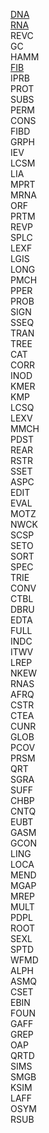 [DNA](./DNA.py)    
[RNA](./RNA.py)    
REVC    
GC    
HAMM    
[FIB](./FIB.py)    
IPRB    
PROT    
SUBS    
PERM    
CONS    
FIBD    
GRPH    
IEV    
LCSM    
LIA    
MPRT    
MRNA    
ORF    
PRTM    
REVP    
SPLC    
LEXF    
LGIS    
LONG    
PMCH    
PPER    
PROB    
SIGN    
SSEQ    
TRAN    
TREE    
CAT    
CORR    
INOD    
KMER    
KMP    
LCSQ    
LEXV    
MMCH    
PDST    
REAR    
RSTR    
SSET    
ASPC    
EDIT    
EVAL    
MOTZ    
NWCK    
SCSP    
SETO    
SORT    
SPEC    
TRIE    
CONV    
CTBL    
DBRU    
EDTA    
FULL    
INDC    
ITWV    
LREP    
NKEW    
RNAS    
AFRQ    
CSTR    
CTEA    
CUNR    
GLOB    
PCOV    
PRSM    
QRT    
SGRA    
SUFF    
CHBP    
CNTQ    
EUBT    
GASM    
GCON    
LING    
LOCA    
MEND    
MGAP    
MREP    
MULT    
PDPL    
ROOT    
SEXL    
SPTD    
WFMD    
ALPH    
ASMQ    
CSET    
EBIN    
FOUN    
GAFF    
GREP    
OAP    
QRTD    
SIMS    
SMGB    
KSIM    
LAFF    
OSYM    
RSUB    